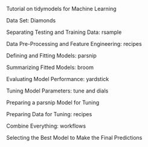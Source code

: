 Tutorial on tidymodels for Machine Learning

Data Set: Diamonds

Separating Testing and Training Data: rsample

Data Pre-Processing and Feature Engineering: recipes

Defining and Fitting Models: parsnip

Summarizing Fitted Models: broom

Evaluating Model Performance: yardstick

Tuning Model Parameters: tune and dials

Preparing a parsnip Model for Tuning

Preparing Data for Tuning: recipes

Combine Everything: workflows

Selecting the Best Model to Make the Final Predictions
